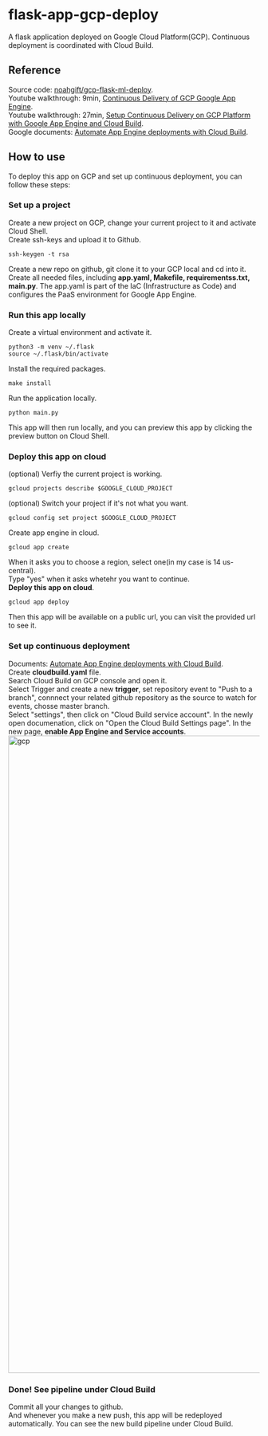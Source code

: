 # flask-app-gcp-deploy
A flask application deployed on Google Cloud Platform(GCP). Continuous deployment is coordinated with Cloud Build.  

## Reference
Source code: [noahgift/gcp-flask-ml-deploy](https://github.com/noahgift/gcp-flask-ml-deploy).  
Youtube walkthrough: 9min, [Continuous Delivery of GCP Google App Engine](https://www.youtube.com/watch?v=2BJSUlaKMjQ).  
Youtube walkthrough: 27min, [Setup Continuous Delivery on GCP Platform with Google App Engine and Cloud Build](https://www.youtube.com/watch?v=_TfWdOvQXwU).  
Google documents: [Automate App Engine deployments with Cloud Build](https://cloud.google.com/source-repositories/docs/quickstart-triggering-builds-with-source-repositories).

## How to use
To deploy this app on GCP and set up continuous deployment, you can follow these steps:

### Set up a project
Create a new project on GCP, change your current project to it and activate Cloud Shell.  
Create ssh-keys and upload it to Github.  
```
ssh-keygen -t rsa
```
Create a new repo on github, git clone it to your GCP local and cd into it.  
Create all needed files, including **app.yaml, Makefile, requirementss.txt, main.py**. The app.yaml is part of the IaC (Infrastructure as Code) and configures the PaaS environment for Google App Engine.  

### Run this app locally
Create a virtual environment and activate it.  
```
python3 -m venv ~/.flask
source ~/.flask/bin/activate
```
Install the required packages.  
```
make install
```
Run the application locally.
```
python main.py
```
This app will then run locally, and you can preview this app by clicking the preview button on Cloud Shell.  

### Deploy this app on cloud
(optional) Verfiy the current project is working.  
```
gcloud projects describe $GOOGLE_CLOUD_PROJECT
```
(optional) Switch your project if it's not what you want.
```
gcloud config set project $GOOGLE_CLOUD_PROJECT
```
Create app engine in cloud.  
```
gcloud app create 
```
When it asks you to choose a region, select one(in my case is 14 us-central).  
Type "yes" when it asks whetehr you want to continue.  
**Deploy this app on cloud**.  
```
gcloud app deploy
```
Then this app will be available on a public url, you can visit the provided url to see it.  

### Set up continuous deployment
Documents:  [Automate App Engine deployments with Cloud Build](https://cloud.google.com/source-repositories/docs/quickstart-triggering-builds-with-source-repositories).  
Create **cloudbuild.yaml** file.  
Search Cloud Build on GCP console and open it.  
Select Trigger and create a new **trigger**, set repository event to "Push to a branch", connnect your related github repository as the source to watch for events, chosse master branch.  
Select "settings", then click on "Cloud Build service account". In the newly open documenation, click on "Open the Cloud Build Settings page". In the new page, **enable App Engine and Service accounts**.  
<img width="1279" alt="gcp" src="https://user-images.githubusercontent.com/44473421/116343446-6d051900-a7b2-11eb-9318-4fedf8b8833d.png">

### Done! See pipeline under Cloud Build
Commit all your changes to github.  
And whenever you make a new push, this app will be redeployed automatically. You can see the new build pipeline under Cloud Build.  
